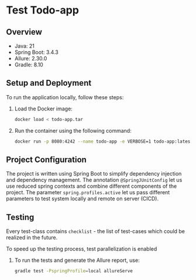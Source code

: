 # Test Todo-app

## Overview

- Java: 21
- Spring Boot: 3.4.3
- Allure: 2.30.0
- Gradle: 8.10

## Setup and Deployment

To run the application locally, follow these steps:

1. Load the Docker image:
   ```bash
   docker load < todo-app.tar
2. Run the container using the following command:
   ```bash
   docker run -p 8080:4242 --name todo-app -e VERBOSE=1 todo-app:latest

## Project Configuration

The project is written using Spring Boot to simplify dependency injection and dependency management. The annotation `@SpringJUnitConfig` let us use reduced spring contexts and combine different components of the project. The parameter `spring.profiles.active` let us pass different parameters to test system locally and remote on server (CICD).

## Testing

Every test-class contains `checklist` - the list of test-cases which could be realized in the future.

To speed up the testing process, test parallelization is enabled

1. To run the tests and generate the Allure report, use:
   ```bash
   gradle test -PspringProfile=local allureServe